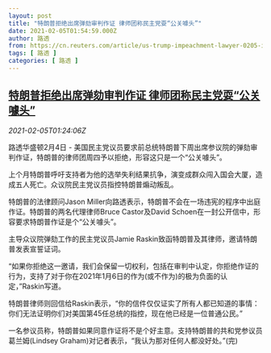 ```yaml
---
layout: post
title: "特朗普拒绝出席弹劾审判作证 律师团称民主党耍“公关噱头”"
date: 2021-02-05T01:54:59.000Z
author: 路透
from: https://cn.reuters.com/article/us-trump-impeachment-lawyer-0205-idCNKBS2A504R
tags: [ 路透 ]
categories: [ 路透 ]
---
```

<!--1612490099000-->
[特朗普拒绝出席弹劾审判作证 律师团称民主党耍“公关噱头”](https://cn.reuters.com/article/us-trump-impeachment-lawyer-0205-idCNKBS2A504R)
------

<div>
<div><i>2021-02-05T01:24:06Z</i></div><p>路透华盛顿2月4日 - 美国民主党议员要求前总统特朗普下周出席参议院的弹劾审判作证，特朗普的律师团周四予以拒绝，形容这只是一个“公关噱头”。</p><p>上个月特朗普呼吁支持者为他的选举失利结果抗争，演变成群众闯入国会大厦，造成五人死亡。众议院民主党议员指控特朗普煽动叛乱。</p><p>特朗普的法律顾问Jason Miller向路透表示，特朗普不会在一场违宪的程序中出庭作证。特朗普的两名代理律师Bruce Castor及David Schoen在一封公开信中，形容要求特朗普作证是个“公关噱头”。</p><p>主导众议院弹劾工作的民主党议员Jamie Raskin致函特朗普及其律师，邀请特朗普发表宣誓证词。</p><p>“如果你拒绝这一邀请，我们会保留一切权利，包括在审判中认定，你拒绝作证的行为，支持了对于你在2021年1月6日的作为(或不作为)的极为负面的认定，”Raskin写道。</p><p>特朗普律师则回信给Raskin表示，“你的信件仅仅证实了所有人都已知道的事情：你们无法证明你们对美国第45任总统的指控，现在他已经是一位普通公民。”</p><p>一名参议员称，特朗普如果同意作证将不是个好主意。支持特朗普的共和党参议员葛兰姆(Lindsey Graham)对记者表示，“我认为那对任何人都没好处。”(完)</p>
</div>
